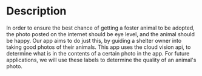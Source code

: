 
# Description #
In order to ensure the best chance of getting a foster animal to be adopted, the photo posted on the internet should be eye level, and the animal should be happy. Our app aims to do just this, by guiding a shelter owner into taking good photos of their animals. This app uses the cloud vision api, to determine what is in the contents of a certain photo in the app. For future applications, we will use these labels to determine the quality of an animal's photo. 

[vision-zip]: https://github.com/GoogleCloudPlatform/cloud-vision/archive/master.zip
[getting-started]: https://cloud.google.com/vision/docs/getting-started
[cloud-console]: https://console.cloud.google.com
[git]: https://git-scm.com/
[xcode]: https://developer.apple.com/xcode/
[billing]: https://console.cloud.google.com/billing?project=_
[enable-vision]: https://console.cloud.google.com/apis/api/vision.googleapis.com/overview?project=_
[api-key]: https://console.cloud.google.com/apis/credentials?project=_
[cocoapods]: https://cocoapods.org/
[rubygems]: https://rubygems.org/pages/download

